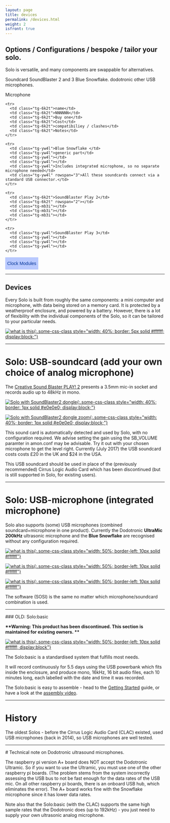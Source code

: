 ```yaml
---
layout: page
title: devices
permalink: /devices.html
weight: 2
isfront: true
---
```


## Options / Configurations / bespoke / tailor your solo.

Solo is versatile, and many components are swappable for alternatives.

Soundcard
	SoundBlaster 2 and 3
	Blue Snowflake.
	dodotronic
	other USB microphones.
	
Microphone

<style type="text/css">
.tg  {border-collapse:collapse; border-spacing:0; border-color:#aabcfe; margin:0px auto; }
.tg td{font-family:Arial, sans-serif;font-size:14px;padding:10px 5px;border-style:solid;border-width:1px;overflow:hidden;word-break:normal;border-color:#aabcfe;color:#669;background-color:#e8edff;}
.tg th{font-family:Arial, sans-serif;font-size:14px;font-weight:normal;padding:10px 5px;border-style:solid;border-width:1px;overflow:hidden;word-break:normal;border-color:#aabcfe;color:#039;background-color:#b9c9fe;}
.tg .tg-baqh{text-align:center;vertical-align:top}
.tg .tg-mb3i{background-color:#D2E4FC;text-align:right;vertical-align:top}
.tg .tg-6k2t{background-color:#D2E4FC;vertical-align:top}
.tg .tg-yw4l{vertical-align:top}
</style>

<table class="tg">
    <tr>	
      <th class="tg-baqh" colspan="6"> Clock Modules </th>
    </tr>

    <tr>
      <td class="tg-6k2t">name</td>
      <td class="tg-6k2t">NNNNNN</td>
      <td class="tg-6k2t">Buy one</td>
      <td class="tg-6k2t">Cost</td>
      <td class="tg-6k2t">compatibiliey / clashes</td>
      <td class="tg-6k2t">Notes</td>
    </tr>

    <tr>
      <td class="tg-yw4l">Blue Snowflake￼</td>
      <td class="tg-yw4l">generic part</td>
      <td class="tg-yw4l"></td>
      <td class="tg-yw4l"></td>
      <td class="tg-yw4l">Includes integrated microphone, so no separate microphone needed</td>
      <td class="tg-yw4l" rowspan="3">All these soundcards connect via a standard USB connector.</td>
    </tr>

    <tr>
      <td class="tg-6k2t">SoundBlaster Play 2</td>
      <td class="tg-6k2t" rowspan="2"></td>
      <td class="tg-mb3i"></td>
      <td class="tg-mb3i"></td>
      <td class="tg-mb3i"></td>
    </tr>

    <tr>
      <td class="tg-yw4l">SoundBlaster Play 3</td>
      <td class="tg-yw4l"></td>
      <td class="tg-yw4l"></td>
      <td class="tg-yw4l"></td>
    </tr>
</table>

<hr>




## Devices

Every Solo is built from roughly the same components: a mini computer
and microphone, with data being stored on a memory card. It is
protected by a weatherproof enclosure, and powered by a
battery. However, there is a lot of flexibility with the individual
components of the Solo, so it can be tailored to your particular
needs.

[![what is this](/img/solo-boxed.jpg "boxed Solo" ){:.some-css-class style="width: 40%; border: 5px solid #ffffff; display:block;"}](/img/solo-boxed.jpg)<br>

<hr>

# Solo: USB-soundcard (add your own choice of analog microphone)

The [Creative Sound Blaster PLAY!
2](https://uk.creative.com/p/sound-cards/sound-blaster-play-2)
presents a 3.5mm mic-in socket and records audio up to 48kHz in mono.

[![Solo with SoundBlaster2 dongle](/img/solo-SB-8x6.jpg "Solo with SoundBlaster2 dongle" ){:.some-css-class style="width: 40%; border: 1px solid #e0e0e0; display:block;"}](/img/solo-SB.jpg)

[![Solo with SoundBlaster2 dongle zoom](/img/solo-SB-zoom-8x6.jpg "Solo with SoundBlaster2 dongle zoom" ){:.some-css-class style="width: 40%; border: 1px solid #e0e0e0; display:block;"}](/img/solo-SB-zoom.jpg)

This sound card is automatically detected and used by Solo, with no
configuration required. We advise setting the gain using the
SB_VOLUME paramter in amon.conf may be advisable. Try it out with
your chosen microphone to get the level right. Currently (July 2017)
the USB soundcard costs costs £20 in the UK and $24 in the USA.

This USB soundcard should be used in place of the (previously recommended)
Cirrus Logic Audio Card which has been discontinued (but is still
supported in Solo, for existing users).

<hr>

# Solo: USB-microphone (integrated microphone)

Solo also supports (some) USB microphones (combined soundcard+microphone in one product). Currently the Dodotronic __UltraMic 200kHz__ ultrasonic microphone and the __Blue Snowflake__ are
recognised without any configuration required.

[![what is this](/img/snowflake1s.jpg "Solo with Blue Snowflake microphone" ){:.some-css-class style="width: 50%; border-left: 10px solid #ffffff"}](/img/snowflake1s.jpg)<br>

[![what is this](/img/dodo1s.jpg "Solo with dodotronic 200kHz microphone" ){:.some-css-class style="width: 50%; border-left: 10px solid #ffffff"}](/img/dodo1s.jpg)<br>

[![what is this](/img/dodo2s.jpg "Solo with dodotronic 200kHz microphone" ){:.some-css-class style="width: 50%; border-left: 10px solid #ffffff"}](/img/dodo2s.jpg)<br>

The software (SOSI) is the same no matter which microphone/soundcard combination is used.

<hr>
### OLD: Solo:basic

<b> **Warning: This product has been discontinued. This section is maintained for existing owners. ** </b>

[![what is this](/img/solo-naked-powerbank-8x6.jpg "inside a Solo"){:.some-css-class style="width: 50%; border-left: 10px solid #ffffff; display:block"}](/img/solo-naked-powerbank-8x6.jpg)

The Solo:basic is a standardised system that fulfills most needs.

It will record continuously for 5.5 days using the USB powerbank which
fits inside the enclosure, and produce mono, 16kHz, 16 bit audio files,
each 10 minutes long, each labelled with the date and time it was recorded.

The Solo:basic is easy to assemble - head to the
[Getting&nbsp;Started](/documentation/getting-started.html) guide, or
have a look at the [assembly video](https://youtu.be/2Fq05JlEKjw?t=122).

<div></div>
<hr>



# History

The oldest Solos - before the Cirrus Logic Audio Card (CLAC) existed,
used USB microphones (back in 2014), so USB microphones are well tested.

<hr>
# Technical note on Dodotronic ultrasound microphones.

The raspberry pi version A+ board does NOT accept the Dodotronic
Ultramic. So if you want to use the Ultramic, you must use one of the
other raspberry pi boards. (The problem stems from the system
incorrectly assessing the USB bus to not be fast enough for the data
rates of the USB mic. On all other raspberry pi boards, there is an
onboard USB hub, which eliminates the error). The A+ board works fine
with the Snowflake microphone since it has lower data rates.

Note also that the Solo:basic (with the CLAC) supports the same high
sample rates that the Dodotronic does (up to 192kHz) - you just need
to supply your own ultrasonic analog microphone.
